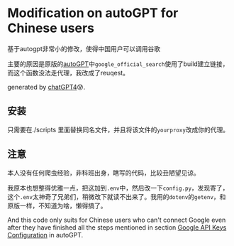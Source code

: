 # Modification on autoGPT for Chinese users
基于autogpt非常小的修改，使得中国用户可以调用谷歌

主要的原因是原版的[autoGPT](https://github.com/Torantulino/Auto-GPT)中`google_official_search`使用了build建立链接，而这个函数没法走代理，我改成了reuqest。

generated by [chatGPT4](https://openai.com/blog/chatgpt):cold_sweat:.

## 安装

只需要在./scripts 里面替换同名文件，并且将该文件的`yourproxy`改成你的代理。

## 注意

本人没有任何爬虫经验，非科班出身，瞎写的代码，比较丑陋望见谅。

我原本也想整得优雅一点，把这加到`.env`中，然后改一下`config.py`，发现寄了，这个`.env`太神奇了兄弟们，稍微改下就读不出来了。我用的`dotenv`的`getenv`，和原版一样，不知道为啥，懒得搞了。

And this code only suits for Chinese users who can't connect Google even after they have finished all the steps mentioned in section [Google API Keys Configuration](https://github.com/Torantulino/Auto-GPT) in autoGPT.
